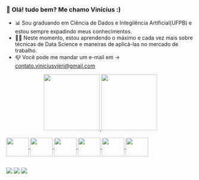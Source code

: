 ### 👋 Olá! tudo bem? Me chamo Vinícius :)
- 📊 Sou graduando em Ciência de Dados e Integilência Artificial(UFPB) e estou sempre expadindo meus conhecimentos.
- 👨‍💻 Neste momento, estou aprendendo o máximo e cada vez mais sobre técnicas de Data Science e maneiras de aplicá-las no mercado de trabalho.
- 📪 Você pode me mandar um e-mail em -> contato.viniciusvieri@gmail.com 

<div align="center">
  <a href="https://github.com/viniciusvieri">
  <img height="150em" src="https://github-readme-stats.vercel.app/api?username=viniciusvieri&show_icons=true&theme=defaultfy&include_all_commits=true&count_private=true"/>
  <img height="150em" src="https://github-readme-stats.vercel.app/api/top-langs/?username=viniciusvieri&layout=compact&langs_count=7&theme=default"/>
</div> 
 <div style="display: inline_block"><br>
  <img align="center"height="50" width="60" src="https://cdn.jsdelivr.net/gh/devicons/devicon/icons/python/python-original.svg">
  <img align="center"height="50" width="60" src="https://cdn.jsdelivr.net/gh/devicons/devicon/icons/pandas/pandas-original.svg" />
  <img align="center"height="50" width="60" src="https://cdn.jsdelivr.net/gh/devicons/devicon/icons/numpy/numpy-original.svg" />   
  <img align="center"height="50" width="60" src="https://cdn.jsdelivr.net/gh/devicons/devicon/icons/jupyter/jupyter-original-wordmark.svg" />
  <img align="center"height="50" width="60" src="https://cdn.jsdelivr.net/gh/devicons/devicon/icons/c/c-original.svg" />
  <img align="center"height="50" width="60" src="https://cdn.jsdelivr.net/gh/devicons/devicon/icons/cplusplus/cplusplus-original.svg" />   
</div>
  
  ##

  <div> 
   <a href = "mailto:contato.viniciusvieri@gmail.com"><img src="https://img.shields.io/badge/Gmail-D14836?style=for-the-badge&logo=gmail&logoColor=white" target="_blank"></a>
   <a href="https://www.linkedin.com/in/vin%C3%ADcius-vieri-769084238" target="_blank"><img src="https://img.shields.io/badge/-LinkedIn-%230077B5?style=for-the-badge&logo=linkedin&logoColor=white" target="_blank"></a> 
  <a href="https://instagram.com/vierivinicius" target="_blank"><img src="https://img.shields.io/badge/-Instagram-%23E4405F?style=for-the-badge&logo=instagram&logoColor=white" target="_blank"></a>
  <div>
